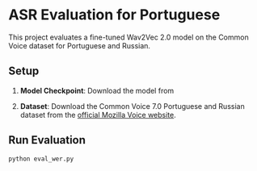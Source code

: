 # ASR Evaluation for Portuguese

This project evaluates a fine-tuned Wav2Vec 2.0 model on the Common Voice dataset for Portuguese and Russian.

## Setup

1.  **Model Checkpoint**: Download the model from 

2.  **Dataset**: Download the Common Voice 7.0 Portuguese and Russian dataset from the [official Mozilla Voice website](https://voice.mozilla.org/en/datasets).

## Run Evaluation
```sh
python eval_wer.py